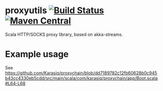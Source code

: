 # proxyutils [![Build Status](https://travis-ci.org/Karasiq/proxyutils.svg?branch=master)](https://travis-ci.org/Karasiq/proxyutils) [![Maven Central](https://maven-badges.herokuapp.com/maven-central/com.github.karasiq/proxyutils_2.12/badge.svg)](https://maven-badges.herokuapp.com/maven-central/com.github.karasiq/proxyutils_2.12)
Scala HTTP/SOCKS proxy library, based on akka-streams.


# Example usage
See https://github.com/Karasiq/proxychain/blob/dd7189782c12fb60628b0c945b43cc4330eb5cdd/src/main/scala/com/karasiq/proxychain/app/Boot.scala#L64-L68